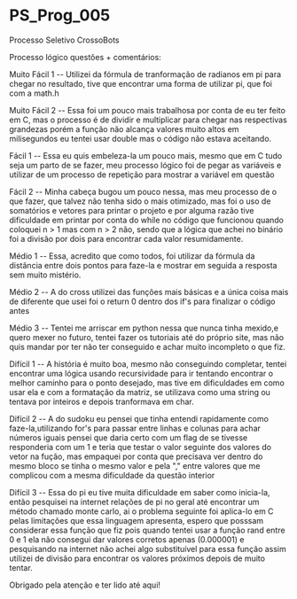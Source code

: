 # PS_Prog_005
Processo Seletivo CrossoBots

Processo lógico questôes + comentários: 

Muito Fácil 1 -- Utilizei da fórmula de tranformação de radianos em pi para chegar no resultado, tive que encontrar uma forma de utilizar pi, que foi com a math.h 

Muito Fácil 2 -- Essa foi um pouco mais trabalhosa por conta de eu ter feito em C, mas o processo é de dividir e multiplicar para chegar nas respectivas grandezas porém a função não alcança valores muito altos em milisegundos eu tentei usar double mas o código não estava aceitando.

Fácil 1 -- Essa eu quis embeleza-la um pouco mais, mesmo que em C tudo seja um parto de se fazer, meu processo lógico foi de pegar as variáveis e utilizar de um processo de repetição para mostrar a variável em questão

Fácil 2 -- Minha cabeça bugou um pouco nessa, mas meu processo de o que fazer, que talvez não tenha sido o mais otimizado, mas foi o uso de somatórios e vetores para printar o projeto e por alguma razão tive dificuldade em printar por conta do while no código que funcionou quando coloquei n > 1 mas com n > 2 não, sendo que a lógica que achei no binário foi a divisão por dois para encontrar cada valor resumidamente. 

Médio 1 -- Essa, acredito que como todos, foi utilizar da fórmula da distância entre dois pontos para faze-la e mostrar em seguida a resposta sem muito mistério. 

Médio 2 -- A do cross utilizei das funções mais básicas e a única coisa mais de diferente que usei foi o return 0  dentro dos if's para finalizar o código antes

Médio 3 -- Tentei me arriscar em python nessa que nunca tinha mexido,e quero mexer no futuro, tentei fazer os tutoriais até do próprio site, mas não quis mandar por ter não ter conseguido e achar muito incompleto o que fiz.

Difícil 1 -- A história é muito boa, mesmo não conseguindo completar, tentei encontrar uma lógica usando recursividade para ir tentando encontrar o melhor caminho para o ponto desejado, mas tive em dificuldades em como usar ela e com a formatação da matriz, se utilizava como uma string ou tentava por inteiros e depois tranformava em char.

Difícil 2 -- A do sudoku eu pensei que tinha entendi rapidamente como faze-la,utilizando for's para passar entre linhas e colunas para achar números iguais pensei que daria certo com um flag de se tivesse responderia com um 1 e teria que testar o valor seguinte dos valores do vetor na fução,  mas empaquei por conta que precisava ver dentro do mesmo bloco se tinha o mesmo valor e pela "," entre valores que me complicou com a mesma dificuldade da questão interior

Difícil 3 -- Essa do pi eu tive muita dificuldade em saber como inicia-la, então pesquisei na internet relações de pi no geral até encontrar um método chamado monte carlo, ai o problema seguinte foi aplica-lo em C pelas limitações que essa linguagem apresenta, espero que posssam considerar essa função que fiz pois quando tentei usar a função rand entre 0 e 1 ela não consegui dar valores corretos apenas (0.000001) e pesquisando na internet não achei algo substituível para essa função assim utilizei de divisão para encontrar os valores próximos depois de muito tentar.

Obrigado pela atenção e ter lido até aqui! 
